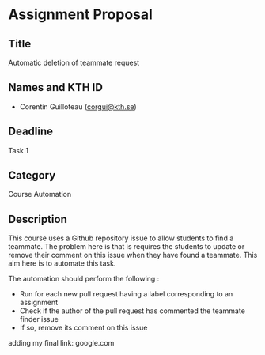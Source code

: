 # Assignment Proposal

## Title

Automatic deletion of teammate request

## Names and KTH ID

-   Corentin Guilloteau (corgui@kth.se)

## Deadline

Task 1

## Category

Course Automation

## Description

This course uses a Github repository issue to allow students to find a teammate. The problem here is that is requires
the students to update or remove their comment on this issue when they have found a teammate. This aim here is to
automate this task.

The automation should perform the following :

-   Run for each new pull request having a label corresponding to an assignment
-   Check if the author of the pull request has commented the teammate finder issue
-   If so, remove its comment on this issue


adding my final link: google.com
